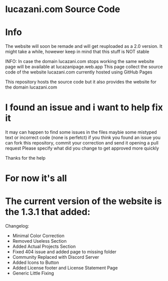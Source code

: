# lucazani.com Source Code

# Info
The website will soon be remade and will get reuploaded as a 2.0 version. It might take a while, howewer keep in mind that this stuff is NOT stable

INFO: In case the domain lucazani.com stops working the same website page will be available at lucazanipage.web.app
This page collect the source code of the website lucazani.com currently hosted using GitHub Pages

This repository hosts the source code but it also provides the website for the domain lucazani.com

# I found an issue and i want to help fix it

It may can happen to find some issues in the files maybie some mistyped text or incorrect code (none is perfetct) if you think you found an issue you can fork this repository, commit your correction and send it opening a pull request
Please specify what did you change to get approved more quickly

Thanks for the help

# For now it's all

# The current version of the website is the 1.3.1 that added:

Changelog:
- Minimal Color Correction
- Removed Useless Section
- Added Actual Projects Section
- Fixed 404 issue and added page to missing folder
- Community Replaced with Discord Server
- Added Icons to Button
- Added License footer and License Statement Page
- Generic Little Fixing
